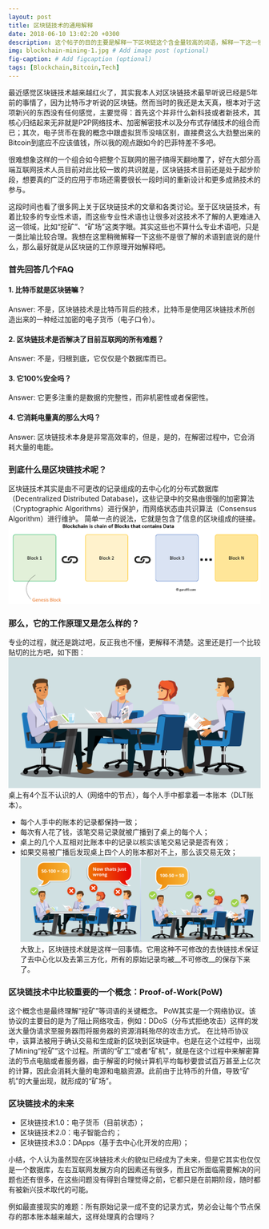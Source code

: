 ```yaml
---
layout: post
title: 区块链技术的通用解释
date: 2018-06-10 13:02:20 +0300
description: 这个帖子的目的主要是解释一下区块链这个含金量较高的词语，解释一下这一领域中很多为人所不知的“挖矿”、“矿场”等的意思. # Add post description (optional)
img: blockchain-mining-1.jpg # Add image post (optional)
fig-caption: # Add figcaption (optional)
tags: [Blockchain,Bitcoin,Tech]
---
```

最近感觉区块链技术越来越红火了，其实我本人对区块链技术最早听说已经是5年前的事情了，因为比特币才听说的区块链。然而当时的我还是太天真，根本对于这项新兴的东西没有任何感觉，主要觉得：首先这个并非什么新科技或者新技术，其核心归结起来无非就是P2P网络技术、加密解密技术以及分布式存储技术的组合而已；其次，电子货币在我的概念中跟虚拟货币没啥区别，直接费这么大劲整出来的Bitcoin到底应不应该值钱，所以我的观点跟如今的巴菲特差不多吧。

很难想象这样的一个组合如今把整个互联网的圈子搞得天翻地覆了，好在大部分高端互联网技术人员目前对此比较一致的共识就是，区块链技术目前还是处于起步阶段，想要真的广泛的应用于市场还需要很长一段时间的重新设计和更多成熟技术的参与。

这段时间也看了很多网上关于区块链技术的文章和各类讨论。至于区块链技术，有着比较多的专业性术语，而这些专业性术语也让很多对这技术不了解的人更难进入这一领域，比如“挖矿”、“矿场”这类字眼。其实这些也不算什么专业术语吧，只是一类比喻比较合理。我想在这里稍微解释一下这些不是很了解的术语到底说的是什么，那么最好就是从区块链的工作原理开始解释吧。

### __首先回答几个FAQ__
#### 1. 比特币就是区块链嘛？
Answer: 不是，区块链技术是比特币背后的技术，比特币是使用区块链技术所创造出来的一种经过加密的电子货币（电子口令）。
#### 2. 区块链技术是否解决了目前互联网的所有难题？
Answer: 不是，归根到底，它仅仅是个数据库而已。
#### 3. 它100%安全吗？
Answer: 它更多注重的是数据的完整性，而非机密性或者保密性。
#### 4. 它消耗电量真的那么大吗？
Answer: 区块链技术本身是非常高效率的，但是，是的，在解密过程中，它会消耗大量的电能。

### __到底什么是区块链技术呢？__
区块链技术其实是由不可更改的记录组成的去中心化的分布式数据库（Decentralized Distributed Database)，这些记录中的交易由很强的加密算法（Cryptographic Algorithms）进行保护，而网络状态由共识算法（Consensus Algorithm）进行维护。
简单一点的说法，它就是包含了信息的区块组成的链接。
![blockchian-1](../assets/img/blockchain-1.png)

### __那么，它的工作原理又是怎么样的？__
专业的过程，就还是跳过吧，反正我也不懂，更解释不清楚。这里还是打一个比较贴切的比方吧，如下图：
![How Blockchiain Works](/assets/img/blockchain-how-it-works-1.png)
桌上有4个互不认识的人（网络中的节点），每个人手中都拿着一本账本（DLT账本）。
* 每个人手中的账本的记录都保持一致；
* 每次有人花了钱，该笔交易记录就被广播到了桌上的每个人；
* 桌上的几个人互相对比账本中的记录以核实该笔交易记录是否有效；
* 如果交易被广播后发现桌上四个人的账本都对不上，那么该交易无效；
![How Blockchiain Works](/assets/img/blockchain-how-it-works-2.png)
大致上，区块链技术就是这样一回事情。它用这种不可修改的去快链技术保证了去中心化以及去第三方化，所有的原始记录均被__不可修改__的保存下来了。

### __区块链技术中比较重要的一个概念：Proof-of-Work(PoW)__
这个概念也是最终理解“挖矿”等词语的关键概念。
PoW其实是一个网络协议。该协议的主要目的是为了阻止网络攻击，例如：DDoS（分布式拒绝攻击）这样的发送大量伪请求至服务器而将服务器的资源消耗殆尽的攻击方式。
在比特币协议中，该算法被用于确认交易和生成新的区块到区块链中。也是在这个过程中，出现了Mining“挖矿”这个过程。所谓的“矿工”或者“矿机”，就是在这个过程中来解密算法的节点电脑或者服务器，由于解密的时候计算机平均每秒要尝试百万甚至上亿次的计算，因此会消耗大量的电源和电脑资源。此前由于比特币的升值，导致“矿机”的大量出现，就形成的“矿场”。

### __区块链技术的未来__
* 区块链技术1.0：电子货币（目前状态）；
* 区块链技术2.0：电子智能合约；
* 区块链技术3.0：DApps（基于去中心化开发的应用）；

小结，个人认为虽然现在区块链技术火的貌似已经成为了未来，但是它其实也仅仅是一个数据库，左右互联网发展方向的因素还有很多，而且它所面临需要解决的问题也还有很多，在这些问题没有得到合理觉得之前，它都只是在前期阶段，随时都有被新兴技术取代的可能。

例如最直接现实的难题：所有原始记录一成不变的记录方式，势必会让每个节点保存的那本账本越来越大，这样处理真的合理吗？
